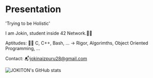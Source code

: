 # Presentation

'Trying to be Holistic'

I am Jokin, student inside 42 Network.🙋‍♂️


Aptitudes:
  🧑‍💻 C, C++, Bash, ... -> Rigor, Algorimths, Object Oriented Programming, ...

Contact:
  📬jokinaizpuru28@gmail.com

![JOKITON's GitHub stats](https://github-readme-stats.vercel.app/api?username=JOKITON&show_icons=true&theme=dracula)

